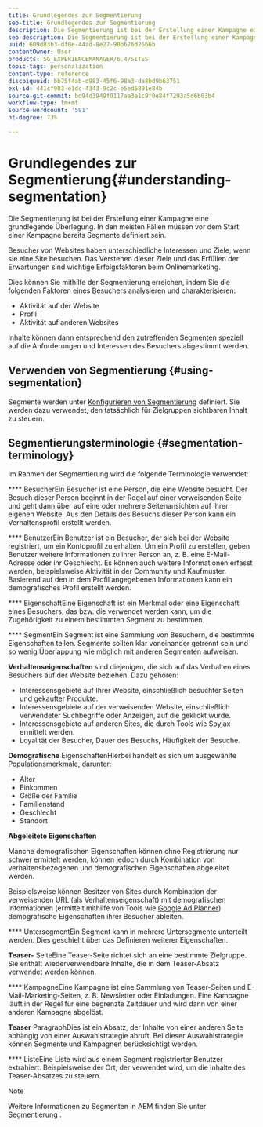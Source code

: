 ```yaml
---
title: Grundlegendes zur Segmentierung
seo-title: Grundlegendes zur Segmentierung
description: Die Segmentierung ist bei der Erstellung einer Kampagne eine grundlegende Überlegung. In den meisten Fällen müssen vor dem Start einer Kampagne bereits Segmente definiert sein.
seo-description: Die Segmentierung ist bei der Erstellung einer Kampagne eine grundlegende Überlegung. In den meisten Fällen müssen vor dem Start einer Kampagne bereits Segmente definiert sein.
uuid: 609d83b3-df0e-44ad-8e27-90b676d2666b
contentOwner: User
products: SG_EXPERIENCEMANAGER/6.4/SITES
topic-tags: personalization
content-type: reference
discoiquuid: bb75f4ab-d983-45f6-98a3-da8bd9b63751
exl-id: 441cf983-e1dc-4343-9c2c-e5ed5891e84b
source-git-commit: bd94d3949f0117aa3e1c9f0e84f7293a5d6b03b4
workflow-type: tm+mt
source-wordcount: '591'
ht-degree: 73%

---
```


# Grundlegendes zur Segmentierung{#understanding-segmentation}

Die Segmentierung ist bei der Erstellung einer Kampagne eine grundlegende Überlegung. In den meisten Fällen müssen vor dem Start einer Kampagne bereits Segmente definiert sein.

Besucher von Websites haben unterschiedliche Interessen und Ziele, wenn sie eine Site besuchen. Das Verstehen dieser Ziele und das Erfüllen der Erwartungen sind wichtige Erfolgsfaktoren beim Onlinemarketing.

Dies können Sie mithilfe der Segmentierung erreichen, indem Sie die folgenden Faktoren eines Besuchers analysieren und charakterisieren:

* Aktivität auf der Website
* Profil
* Aktivität auf anderen Websites

Inhalte können dann entsprechend den zutreffenden Segmenten speziell auf die Anforderungen und Interessen des Besuchers abgestimmt werden.

## Verwenden von Segmentierung {#using-segmentation}

Segmente werden unter [Konfigurieren von Segmentierung](/help/sites-administering/campaign-segmentation.md) definiert. Sie werden dazu verwendet, den tatsächlich für Zielgruppen sichtbaren Inhalt zu steuern.

## Segmentierungsterminologie {#segmentation-terminology}

Im Rahmen der Segmentierung wird die folgende Terminologie verwendet:

**** BesucherEin Besucher ist eine Person, die eine Website besucht. Der Besuch dieser Person beginnt in der Regel auf einer verweisenden Seite und geht dann über auf eine oder mehrere Seitenansichten auf Ihrer eigenen Website. Aus den Details des Besuchs dieser Person kann ein Verhaltensprofil erstellt werden.

**** BenutzerEin Benutzer ist ein Besucher, der sich bei der Website registriert, um ein Kontoprofil zu erhalten. Um ein Profil zu erstellen, geben Benutzer weitere Informationen zu ihrer Person an, z. B. eine E-Mail-Adresse oder ihr Geschlecht. Es können auch weitere Informationen erfasst werden, beispielsweise Aktivität in der Community und Kaufmuster. Basierend auf den in dem Profil angegebenen Informationen kann ein demografisches Profil erstellt werden.

**** EigenschaftEine Eigenschaft ist ein Merkmal oder eine Eigenschaft eines Besuchers, das bzw. die verwendet werden kann, um die Zugehörigkeit zu einem bestimmten Segment zu bestimmen.

**** SegmentEin Segment ist eine Sammlung von Besuchern, die bestimmte Eigenschaften teilen. Segmente sollten klar voneinander getrennt sein und so wenig Überlappung wie möglich mit anderen Segmenten aufweisen.

**Verhaltenseigenschaften** sind diejenigen, die sich auf das Verhalten eines Besuchers auf der Website beziehen. Dazu gehören:

* Interessensgebiete auf Ihrer Website, einschließlich besuchter Seiten und gekaufter Produkte.
* Interessensgebiete auf der verweisenden Website, einschließlich verwendeter Suchbegriffe oder Anzeigen, auf die geklickt wurde.
* Interessensgebiete auf anderen Sites, die durch Tools wie Spyjax ermittelt werden.
* Loyalität der Besucher, Dauer des Besuchs, Häufigkeit der Besuche.

**Demografische** EigenschaftenHierbei handelt es sich um ausgewählte Populationsmerkmale, darunter:

* Alter
* Einkommen
* Größe der Familie
* Familienstand
* Geschlecht
* Standort

**Abgeleitete Eigenschaften**  

Manche demografischen Eigenschaften können ohne Registrierung nur schwer ermittelt werden, können jedoch durch Kombination von verhaltensbezogenen und demografischen Eigenschaften abgeleitet werden.

Beispielsweise können Besitzer von Sites durch Kombination der verweisenden URL (als Verhaltenseigenschaft) mit demografischen Informationen (ermittelt mithilfe von Tools wie [Google Ad Planner](https://www.google.com/adplanner/)) demografische Eigenschaften ihrer Besucher ableiten.

**** UntersegmentEin Segment kann in mehrere Untersegmente unterteilt werden. Dies geschieht über das Definieren weiterer Eigenschaften.

**Teaser-** SeiteEine Teaser-Seite richtet sich an eine bestimmte Zielgruppe. Sie enthält wiederverwendbare Inhalte, die in dem Teaser-Absatz verwendet werden können.

**** KampagneEine Kampagne ist eine Sammlung von Teaser-Seiten und E-Mail-Marketing-Seiten, z. B. Newsletter oder Einladungen. Eine Kampagne läuft in der Regel für eine begrenzte Zeitdauer und wird dann von einer anderen Kampagne abgelöst.

**Teaser** ParagraphDies ist ein Absatz, der Inhalte von einer anderen Seite abhängig von einer Auswahlstrategie abruft. Bei dieser Auswahlstrategie können Segmente und Kampagnen berücksichtigt werden.

**** ListeEine Liste wird aus einem Segment registrierter Benutzer extrahiert. Beispielsweise der Ort, der verwendet wird, um die Inhalte des Teaser-Absatzes zu steuern.

>[!NOTE]
>
>Weitere Informationen zu Segmenten in AEM finden Sie unter [Segmentierung](/help/sites-administering/campaign-segmentation.md) .
